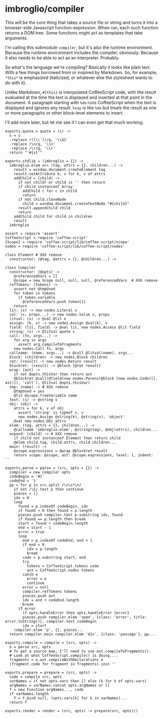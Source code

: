 # imbroglio/compiler

This will be the core thing that takes a source file or string and
turns it into a browser-side Javascript function-expression.  When
run, each such function returns a DOM tree.  Some functions might
act as templates that take arguments.

I'm calling this submodule `compiler`, but it's also the runtime
environment.  Because the runtime environment includes the compiler,
obviously.  Because it also needs to be able to act as an interpreter.
Probably.

So what's the language we're compiling?  Basically it looks like
plain text.  With a few things borrowed from or inspired by Markdown.
So, for example, `*this*` is emphasized (italicized, or whatever
else the stylesheet wants to do with it).

Unlike Markdown, `#{this}` is interpolated CoffeeScript code, with
the result evaluated at the time the text is displayed and inserted
at that point in the document.  A paragraph starting with `%do`
runs CoffeeScript when the text is displayed and ignores any result.
`%say` is like `%do` but treats the result as one or more paragraphs
or other block-level elements to insert.

I'll add more later, but let me see if I can even get that much
working.

    exports.quote = quote = (s) ->
      s = s
      .replace /([\\'])/g, '\\$1'
      .replace /\n/g, '\\n'
      .replace /\r/g, '\\r'
      return "'#{s}'"

    exports.stdlib = (imbroglio = {}) ->
      imbroglio.elem or= (tag, attrs = {}, children...) ->
        result = window.document.createElement tag
        result.setAttribute k, v for k, v of attrs
        addChild = (child) ->
          if not child? or child is '' then return
          if child instanceof Array
            addChild c for c in child
            return
          if not child.cloneNode
            child = window.document.createTextNode "#{child}"
          result.appendChild child
          return
        addChild child for child in children
        result
      imbroglio

    assert = require 'assert'
    CoffeeScript = require 'coffee-script'
    {Scope} = require 'coffee-script/lib/coffee-script/scope'
    nodes = require 'coffee-script/lib/coffee-script/nodes'

    class Element # XXX remove
      constructor: (@tag, @attrs = {}, @children...) ->

    class Compiler
      constructor: (@opts) ->
        @referencedVars = []
        @scope = new Scope null, null, null, @referencedVars  # XXX remove
      refTokens: (tokens) ->
        assert not @tmpUsed
        for token in tokens
          if token.variable
            @referencedVars.push token[1]
        return
      lit: (x) -> new nodes.Literal x
      val: (x, props...) -> new nodes.Value x, props
      litval: (x) -> @val @lit x
      assign: (k, v) -> new nodes.Assign @val(k), v
      field: (lit, field) -> @val lit, new nodes.Access @lit field
      string: (s) -> @litval quote s
      call: (fn, args...) ->
        for arg in args
          assert arg.compileToFragments
        new nodes.Call fn, args
      callname: (name, args...) -> @call @litval(name), args...
      block: (children) -> new nodes.Block children
      ret: (result) -> new nodes.Return result
      blockret: (result) -> @block [@ret result]
      wrap: (ast) ->
        if not @opts.thisVar then return ast
        @blockret @call(@field(new nodes.Parens(@block [new nodes.Code([], ast)]), 'call'), @litval @opts.thisVar)
      tmp: (name) -> # XXX remove
        @tmpUsed = yes
        @lit @scope.freeVariable name
      text: (s) -> @string s
      obj: (obj) ->
        attrs = for k, v of obj
          assert 'string' is typeof v, v
          new nodes.Assign @string(k), @string(v), 'object'
        @val new nodes.Obj attrs
      elem: (tag, attrs = {}, children...) ->
        @callname 'imbroglio.elem', @string(tag), @obj(attrs), children...
      expand: (child) -> # XXX remove
        if child not instanceof Element then return child
        @elem child.tag, child.attrs, child.children...
      main: (result) ->
        @scope.expressions = @wrap @blockret result
        return scope: @scope, ast: @scope.expressions, level: 1, indent: ''

    exports.parse = parse = (src, opts = {}) ->
      compiler = new Compiler opts
      codeBegin = '#{'
      codeEnd = '}'
      pp = for p in src.split /\n\s*\n/
        if not /\S/.test p then continue
        pieces = []
        idx = 0
        loop
          found = p.indexOf codeBegin, idx
          if found < 0 then found = p.length
          pieces.push compiler.text p.substring idx, found
          if found == p.length then break
          start = found + codeBegin.length
          end = start - 1
          error = true
          loop
            end = p.indexOf codeEnd, end + 1
            if end < 0
              idx = p.length
              break
            code = p.substring start, end
            try
              tokens = CoffeeScript.tokens code
              ast = CoffeeScript.nodes tokens
            catch e
              error = e
              continue
            error = null
            compiler.refTokens tokens
            pieces.push ast
            idx = end + codeEnd.length
            break
          if error
            if opts.handleError then opts.handleError {error}
            pieces.push compiler.elem 'span', {class: 'error', title: error.toString()}, compiler.text codeBegin
            idx = start
        compiler.elem 'p', {}, pieces...
      return compiler.main compiler.elem 'div', {class: 'passage'}, pp...

    exports.compile = compile = (src, opts) ->
      o = parse src, opts
      # To get a source map, I'll need to use ast.compileToFragments().
      # Look at what CoffeeScript.compile() is doing....
      fragments = o.ast.compileWithDeclarations o
      (fragment.code for fragment in fragments).join ''

    exports.prepare = prepare = (src, opts) ->
      code = compile src, opts
      varNames = if not opts.vars then [] else (k for k of opts.vars)
      argNames = varNames.concat opts.argNames or []
      f = new Function argNames..., code
      if varNames.length
        f = f.bind null, (opts.vars[k] for k in varNames)...
      return f

    exports.render = render = (src, opts) -> prepare(src, opts)()

